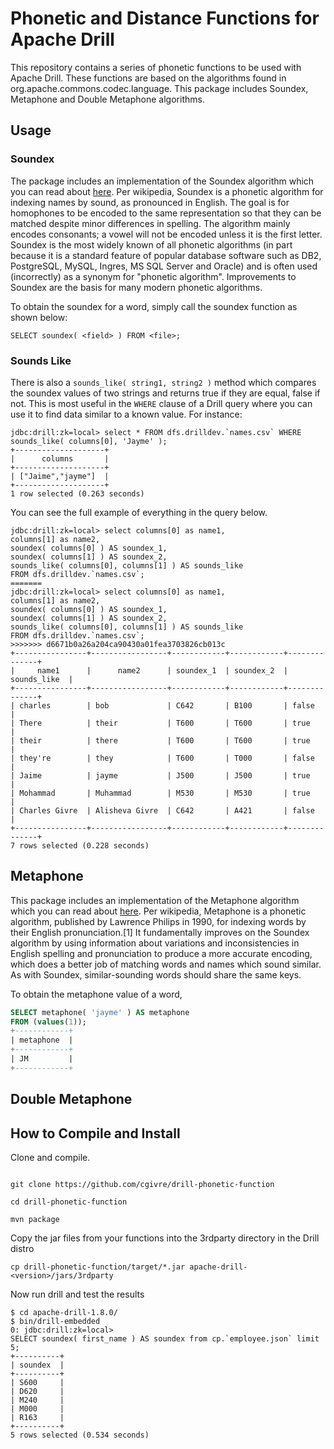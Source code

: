 # Phonetic and Distance Functions for Apache Drill
This repository contains a series of phonetic functions to be used with Apache Drill.  These functions are based on the algorithms found in org.apache.commons.codec.language.  This package includes Soundex, Metaphone and Double Metaphone algorithms.

## Usage

### Soundex
The package includes an implementation of the Soundex algorithm which you can read about [here](https://en.wikipedia.org/wiki/Soundex).  Per wikipedia, Soundex is a phonetic algorithm for indexing names by sound, as pronounced in English. The goal is for homophones to be encoded to the same representation so that they can be matched despite minor differences in spelling. The algorithm mainly encodes consonants; a vowel will not be encoded unless it is the first letter. Soundex is the most widely known of all phonetic algorithms (in part because it is a standard feature of popular database software such as DB2, PostgreSQL, MySQL, Ingres, MS SQL Server and Oracle) and is often used (incorrectly) as a synonym for "phonetic algorithm". Improvements to Soundex are the basis for many modern phonetic algorithms.

To obtain the soundex for a word, simply call the soundex function as shown below:
```
SELECT soundex( <field> ) FROM <file>;
```

### Sounds Like
There is also a `sounds_like( string1, string2 )` method which compares the soundex values of two strings and returns true if they are equal, false if not.  This is most useful in the `WHERE` clause of a Drill query where you can use it to find data similar to a known value.  For instance:

```
jdbc:drill:zk=local> select * FROM dfs.drilldev.`names.csv` WHERE sounds_like( columns[0], 'Jayme' );
+--------------------+
|      columns       |
+--------------------+
| ["Jaime","jayme"]  |
+--------------------+
1 row selected (0.263 seconds)
```
You can see the full example of everything in the query below.

```
jdbc:drill:zk=local> select columns[0] as name1,
columns[1] as name2,
soundex( columns[0] ) AS soundex_1,
soundex( columns[1] ) AS soundex_2,
sounds_like( columns[0], columns[1] ) AS sounds_like
FROM dfs.drilldev.`names.csv`;
=======
jdbc:drill:zk=local> select columns[0] as name1, 
columns[1] as name2, 
soundex( columns[0] ) AS soundex_1, 
soundex( columns[1] ) AS soundex_2, 
sounds_like( columns[0], columns[1] ) AS sounds_like  
FROM dfs.drilldev.`names.csv`; 
>>>>>>> d6671b0a26a204ca90430a01fea3703826cb013c
+----------------+-----------------+------------+------------+--------------+
|     name1      |      name2      | soundex_1  | soundex_2  | sounds_like  |
+----------------+-----------------+------------+------------+--------------+
| charles        | bob             | C642       | B100       | false        |
| There          | their           | T600       | T600       | true         |
| their          | there           | T600       | T600       | true         |
| they're        | they            | T600       | T000       | false        |
| Jaime          | jayme           | J500       | J500       | true         |
| Mohammad       | Muhammad        | M530       | M530       | true         |
| Charles Givre  | Alisheva Givre  | C642       | A421       | false        |
+----------------+-----------------+------------+------------+--------------+
7 rows selected (0.228 seconds)
```

## Metaphone
This package includes an implementation of the Metaphone algorithm which you can read about [here](https://en.wikipedia.org/wiki/Metaphone).  Per wikipedia, Metaphone is a phonetic algorithm, published by Lawrence Philips in 1990, for indexing words by their English pronunciation.[1] It fundamentally improves on the Soundex algorithm by using information about variations and inconsistencies in English spelling and pronunciation to produce a more accurate encoding, which does a better job of matching words and names which sound similar. As with Soundex, similar-sounding words should share the same keys.

To obtain the metaphone value of a word,
```sql
SELECT metaphone( 'jayme' ) AS metaphone
FROM (values(1));
+------------+
| metaphone  |
+------------+
| JM         |
+------------+
```

## Double Metaphone


## How to Compile and Install

Clone and compile.

```

git clone https://github.com/cgivre/drill-phonetic-function

cd drill-phonetic-function

mvn package

```

Copy the jar files from your functions into the 3rdparty directory in the Drill distro

```
cp drill-phonetic-function/target/*.jar apache-drill-<version>/jars/3rdparty
```

Now run drill and test the results

```
$ cd apache-drill-1.8.0/
$ bin/drill-embedded
0: jdbc:drill:zk=local>
SELECT soundex( first_name ) AS soundex from cp.`employee.json` limit 5;
+----------+
| soundex  |
+----------+
| S600     |
| D620     |
| M240     |
| M000     |
| R163     |
+----------+
5 rows selected (0.534 seconds)

```
